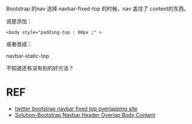 



Bootstrap 的nav 选择 navbar-fixed-top 的时候，nav 盖住了 content的东西。



说是添加：

```
<body style="padding-top : 60px ;" >
```

 或者改成：

navbar-static-top



不知道还有没有别的好方法？



# REF

- [twitter bootstrap navbar fixed top overlapping site](https://stackoverflow.com/questions/11124777/twitter-bootstrap-navbar-fixed-top-overlapping-site)
- [Solution-Bootstrap Navbar Header Overlap Body Content](https://tectrick.org/solution-header-overlap-body-content/)